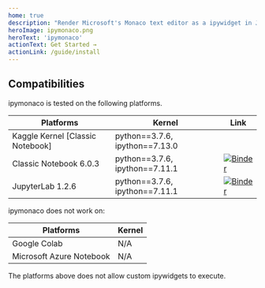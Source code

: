 ```yaml
---
home: true
description: "Render Microsoft's Monaco text editor as a ipywidget in Jupyter."
heroImage: ipymonaco.png
heroText: 'ipymonaco'
actionText: Get Started →
actionLink: /guide/install
---
```


## Compatibilities
ipymonaco is tested on the following platforms.

| Platforms                         | Kernel                         | Link                                                         |
| --------------------------------- | ------------------------------ | ------------------------------------------------------------ |
| Kaggle Kernel [Classic Notebook] | python==3.7.6, ipython==7.13.0 |                                                              |
| Classic Notebook 6.0.3            | python==3.7.6, ipython==7.11.1 | [![Binder](https://mybinder.org/badge_logo.svg)](https://mybinder.org/v2/gh/sodennis/ipymonaco/master?filepath=docs%2Fnotebook%2Fipymonaco.ipynb) |
| JupyterLab 1.2.6                  | python==3.7.6, ipython==7.11.1 | [![Binder](https://mybinder.org/badge_logo.svg)](https://mybinder.org/v2/gh/sodennis/ipymonaco/master?filepath=docs%2Fnotebook%2Fipymonaco.ipynb) |

ipymonaco does not work on:

| Platforms                | Kernel |
| ------------------------ | ------ |
| Google Colab             | N/A    |
| Microsoft Azure Notebook | N/A    |

The platforms above does not allow custom ipywidgets to execute.
